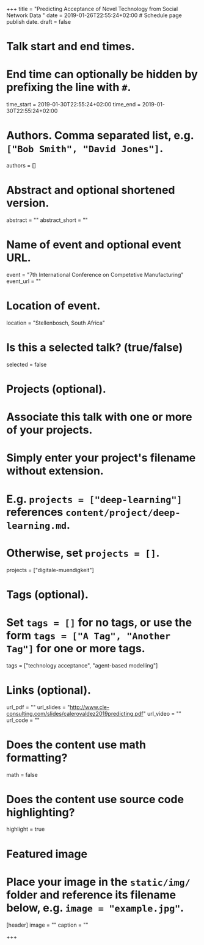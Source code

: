 +++
title = "Predicting Acceptance of Novel Technology from Social Network Data "
date = 2019-01-26T22:55:24+02:00  # Schedule page publish date.
draft = false

# Talk start and end times.
#   End time can optionally be hidden by prefixing the line with `#`.
time_start = 2019-01-30T22:55:24+02:00
time_end = 2019-01-30T22:55:24+02:00

# Authors. Comma separated list, e.g. `["Bob Smith", "David Jones"]`.
authors = []

# Abstract and optional shortened version.
abstract = ""
abstract_short = ""

# Name of event and optional event URL.
event = "7th International Conference on Competetive Manufacturing"
event_url = ""

# Location of event.
location = "Stellenbosch, South Africa"

# Is this a selected talk? (true/false)
selected = false

# Projects (optional).
#   Associate this talk with one or more of your projects.
#   Simply enter your project's filename without extension.
#   E.g. `projects = ["deep-learning"]` references `content/project/deep-learning.md`.
#   Otherwise, set `projects = []`.
projects = ["digitale-muendigkeit"]

# Tags (optional).
#   Set `tags = []` for no tags, or use the form `tags = ["A Tag", "Another Tag"]` for one or more tags.
tags = ["technology acceptance", "agent-based modelling"]

# Links (optional).
url_pdf = ""
url_slides = "http://www.cle-consulting.com/slides/calerovaldez2019predicting.pdf"
url_video = ""
url_code = ""

# Does the content use math formatting?
math = false

# Does the content use source code highlighting?
highlight = true

# Featured image
# Place your image in the `static/img/` folder and reference its filename below, e.g. `image = "example.jpg"`.
[header]
image = ""
caption = ""

+++
